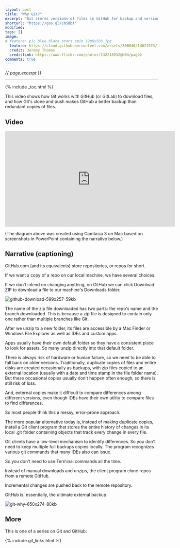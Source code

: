 ```yaml
---
layout: post
title: "Why Git?"
excerpt: "Git stores versions of files in GitHub for backup and version management"
shorturl: "https://goo.gl/CmSBbA"
modified:
tags: []
image:
# feature: pic blue black stars spin 1900x500.jpg
  feature: https://cloud.githubusercontent.com/assets/300046/14621973/fe6e21a6-0583-11e6-9a94-a969a51759b6.jpg
  credit: Jeremy Thomas
  creditlink: https://www.flickr.com/photos/132218932@N03/page2
comments: true
---
```

<i>{{ page.excerpt }}</i>
<hr />

{% include _toc.html %}

This video shows how Git works with GitHub (or GitLab) to download files, and how Git's clone and push makes GitHub a better backup than redundant copies of files.


## Video

<iframe width="560" height="315" src="https://www.youtube.com/embed/-ivRuvEIeIY" frameborder="0" allowfullscreen> </iframe>

(The diagram above was created using Camtasia 3 on Mac based on screenshots in PowerPoint containing the narrative below.)


## Narrative (captioning)

GitHub.com (and its equivalents) store repositories, or repos for short. 

If we want a copy of a repo on our local machine, we have several choices. 

If we don’t intend on changing anything, on GitHub we can click Download ZIP to download a file to our machine's Downloads folder. 

![github-download-599x257-59kb](https://cloud.githubusercontent.com/assets/300046/24859776/13690c38-1dc0-11e7-86a0-a2f039f2b8c5.png)

The name of the zip file downloaded has two parts: the repo's name and the branch downloaded. This is because a zip file is designed to contain only one rather than multiple branches like Git.

After we unzip to a new folder, its files are accessible by a Mac Finder or Windows File Explorer as well as IDEs and custom apps. 

Apps usually have their own default folder so they have a consistent place to look for assets. So many unzip directly into that default folder.

There is always risk of hardware or human failure, so we need to be able to fall back on older versions. Traditionally, duplicate copies of files and entire disks are created occasionally as backups, with zip files copied to an external location (usually with a date and time stamp in the file folder name). But these occasional copies usually don't happen often enough, so there is still risk of loss.

And, external copies make it difficult to compare differences among different versions,
even though IDEs have their own utility to compare files to find differences. 

So most people think this a messy, error-prone approach. 

The more popular alternative today is, instead of making duplicate copies, install a Git client program that stores the entire history of changes in its local .git folder containing objects that track every change in every file. 

Git clients have a low-level mechanism to identify differences. So you don't need to keep multiple full backups copies locally. The program recognizes various git commands that many IDEs also can issue. 

So you don't need to use Terminal commands all the time.

Instead of manual downloads and unzips, the client program clone repos from a remote GitHub. 

Incremental changes are pushed back to the remote repository. 

GitHub is, essentially, the ultimate external backup. 

![git-why-650x274-80kb](https://cloud.githubusercontent.com/assets/300046/24859676/9794f69e-1dbf-11e7-93fb-372850b6b895.jpg)


## More #

This is one of a series on Git and GitHub:

{% include git_links.html %}
